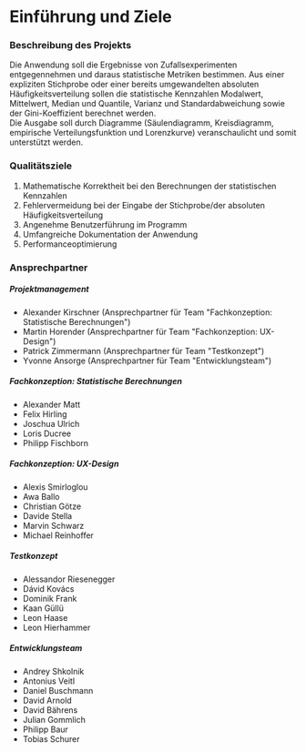 # Einführung und Ziele

### Beschreibung des Projekts
Die Anwendung soll die Ergebnisse von Zufallsexperimenten entgegennehmen und daraus statistische Metriken bestimmen. Aus einer expliziten Stichprobe oder einer
bereits umgewandelten absoluten Häufigkeitsverteilung sollen die statistische Kennzahlen Modalwert, Mittelwert, Median und Quantile, Varianz und Standardabweichung
sowie der Gini-Koeffizient berechnet werden.  
Die Ausgabe soll durch Diagramme (Säulendiagramm, Kreisdiagramm, empirische Verteilungsfunktion und Lorenzkurve) veranschaulicht und somit unterstützt werden.

### Qualitätsziele
1. Mathematische Korrektheit bei den Berechnungen der statistischen Kennzahlen
1. Fehlervermeidung bei der Eingabe der Stichprobe/der absoluten Häufigkeitsverteilung
1. Angenehme Benutzerführung im Programm
1. Umfangreiche Dokumentation der Anwendung
1. Performanceoptimierung

### Ansprechpartner
##### Projektmanagement
- Alexander Kirschner (Ansprechpartner für Team "Fachkonzeption: Statistische Berechnungen")
- Martin Horender (Ansprechpartner für Team "Fachkonzeption: UX-Design")
- Patrick Zimmermann (Ansprechpartner für Team "Testkonzept")
- Yvonne Ansorge (Ansprechpartner für Team "Entwicklungsteam")

##### Fachkonzeption: Statistische Berechnungen
- Alexander Matt
- Felix Hirling
- Joschua Ulrich
- Loris Ducree
- Philipp Fischborn

##### Fachkonzeption: UX-Design
- Alexis Smirloglou
- Awa Ballo
- Christian Götze
- Davide Stella
- Marvin Schwarz
- Michael Reinhoffer

##### Testkonzept
- Alessandor Riesenegger
- Dávid Kovács
- Dominik Frank
- Kaan Güllü
- Leon Haase
- Leon Hierhammer

##### Entwicklungsteam
- Andrey Shkolnik
- Antonius Veitl
- Daniel Buschmann
- David Arnold
- David Bährens
- Julian Gommlich
- Philipp Baur
- Tobias Schurer
